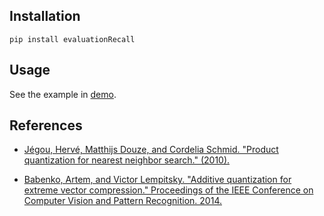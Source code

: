 ## Installation
```
pip install evaluationRecall
```
## Usage
See the example in [demo](examples/demo.ipynb).

## References
* [Jégou, Hervé, Matthijs Douze, and Cordelia Schmid. "Product quantization for nearest neighbor search." (2010).](https://citeseerx.ist.psu.edu/viewdoc/download?doi=10.1.1.164.8334&rep=rep1&type=pdf)

* [Babenko, Artem, and Victor Lempitsky. "Additive quantization for extreme vector compression." Proceedings of the IEEE Conference on Computer Vision and Pattern Recognition. 2014.](https://www.cv-foundation.org/openaccess/content_cvpr_2014/papers/Babenko_Additive_Quantization_for_2014_CVPR_paper.pdf)